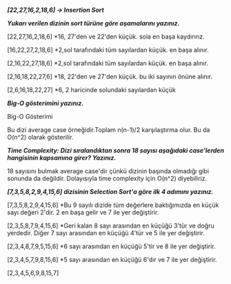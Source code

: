 ***[22,27,16,2,18,6] -> Insertion Sort***

***Yukarı verilen dizinin sort türüne göre aşamalarını yazınız.***

[22,27,16,2,18,6]  *16, 27'den ve 22'den küçük. sola en başa kaydırırız.

[16,22,27,2,18,6]  *2,sol tarafındaki tüm sayılardan küçük. en başa alınır.

                  
[2,16,22,27,18,6]  *2,sol tarafındaki tüm sayılardan küçük. en başa alınır.
   
[2,16,18,22,27,6]  *18, 22'den ve 27'den küçük. bu iki sayının önüne alınır.
   
[2,6,16,18,22,27]  *6, 2 haricinde solundaki sayılardan küçük


***Big-O gösterimini yazınız.***

Big-O Gösterimi

Bu dizi average case örneğidir.Toplam n(n-1)/2 karşılaştırma olur. Bu da O(n^2) olarak gösterilir. 


***Time Complexity: Dizi sıralandıktan sonra 18 sayısı aşağıdaki case'lerden hangisinin kapsamına girer? Yazınız.***

18 sayısını bulmak average case'dir çünkü dizinin başında olmadığı gibi sonunda da değildir. Dolayısıyla time complexity için O(n^2) diyebiliriz.


***[7,3,5,8,2,9,4,15,6] dizisinin Selection Sort'a göre ilk 4 adımını yazınız.***

[7,3,5,8,2,9,4,15,6] *Bu 9 sayılı dizide tüm değerlere baktığımızda en küçük sayı değeri 2'dir. 2 en başa gelir ve 7 ile yer değiştirir.

[2,3,5,8,7,9,4,15,6] *Geri kalan 8 sayı arasından en küçüğü 3'tür ve doğru yerdedir. Diğer 7 sayı arasından en küçüğü 4'tür ve 5 ile yer değiştirir.

[2,3,4,8,7,9,5,15,6] *6 sayı arasından en küçüğü 5'tir ve 8 ile yer değiştirir. 

[2,3,4,5,7,9,8,15,6] *5 sayı arasından en küçüğü 6'dır ve 7 ile yer değiştirir. 

[2,3,4,5,6,9,8,15,7]
